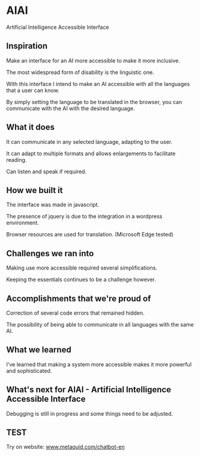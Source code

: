# AIAI
Artificial Intelligence Accessible Interface

## Inspiration
Make an interface for an AI more accessible to make it more inclusive.

The most widespread form of disability is the linguistic one.

With this interface I intend to make an AI accessible with all the languages that a user can know.

By simply setting the language to be translated in the browser, you can communicate with the AI with the desired language.

## What it does
It can communicate in any selected language, adapting to the user.

It can adapt to multiple formats and allows enlargements to facilitate reading.

Can listen and speak if required. 

## How we built it
The interface was made in javascript.

The presence of jquery is due to the integration in a wordpress environment.

Browser resources are used for translation.  (Microsoft Edge tested)

## Challenges we ran into
Making use more accessible required several simplifications.

Keeping the essentials continues to be a challenge however. 

## Accomplishments that we're proud of
Correction of several code errors that remained hidden.

The possibility of being able to communicate in all languages with the same AI. 

## What we learned
I've learned that making a system more accessible makes it more powerful and sophisticated. 

## What's next for AIAI - Artificial Intelligence Accessible Interface
Debugging is still in progress and some things need to be adjusted. 

## TEST
Try on website: www.metaquid.com/chatbot-en
